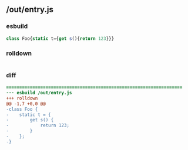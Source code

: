 ## /out/entry.js
### esbuild
```js
class Foo{static t={get s(){return 123}}}
```
### rolldown
```js

```
### diff
```diff
===================================================================
--- esbuild	/out/entry.js
+++ rolldown	
@@ -1,7 +0,0 @@
-class Foo {
-    static t = {
-        get s() {
-            return 123;
-        }
-    };
-}

```
